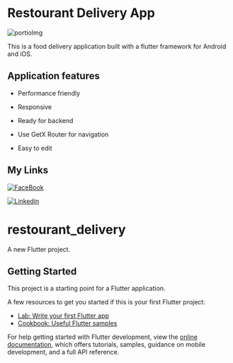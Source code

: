 # Restourant Delivery App
![portioImg](https://user-images.githubusercontent.com/91164878/193448796-0fd36bb0-af7b-497b-a0e7-5e762178e414.jpg)

This is a food delivery application built with a flutter framework for Android and iOS.


## Application features 

- Performance friendly

- Responsive

- Ready for backend

- Use GetX Router for navigation  

- Easy to edit



## My Links

[![FaceBook](https://img.shields.io/badge/Facebook-1877F2?style=for-the-badge&logo=facebook&logoColor=white)](https://www.facebook.com/habib.sidiahmed.5)

[![Linkedin](https://img.shields.io/badge/LinkedIn-0077B5?style=for-the-badge&logo=linkedin&logoColor=white)](https://www.linkedin.com/in/sidi-ahmed-habib-18163220a/)















# restourant_delivery

A new Flutter project.

## Getting Started

This project is a starting point for a Flutter application.

A few resources to get you started if this is your first Flutter project:

- [Lab: Write your first Flutter app](https://docs.flutter.dev/get-started/codelab)
- [Cookbook: Useful Flutter samples](https://docs.flutter.dev/cookbook)

For help getting started with Flutter development, view the
[online documentation](https://docs.flutter.dev/), which offers tutorials,
samples, guidance on mobile development, and a full API reference.
